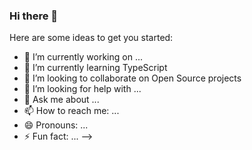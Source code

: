 ### Hi there 👋

Here are some ideas to get you started:

- 🔭 I’m currently working on ...
- 🌱 I’m currently learning TypeScript
- 👯 I’m looking to collaborate on Open Source projects
- 🤔 I’m looking for help with ...
- 💬 Ask me about ...
- 📫 How to reach me: ...
- 😄 Pronouns: ...
- ⚡ Fun fact: ...
-->

